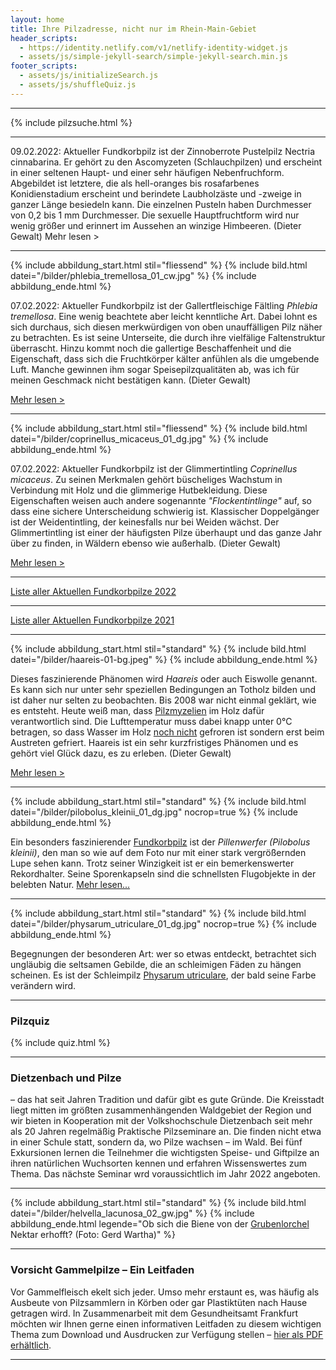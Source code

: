 ```yaml
---
layout: home
title: Ihre Pilzadresse, nicht nur im Rhein-Main-Gebiet
header_scripts:
  - https://identity.netlify.com/v1/netlify-identity-widget.js
  - assets/js/simple-jekyll-search/simple-jekyll-search.min.js
footer_scripts:
  - assets/js/initializeSearch.js
  - assets/js/shuffleQuiz.js
---
```

- - -

{% include pilzsuche.html %}

- - -

09.02.2022: Aktueller Fundkorbpilz ist der Zinnoberrote Pustelpilz Nectria cinnabarina. Er gehört zu den Ascomyzeten (Schlauchpilzen) und erscheint in einer seltenen Haupt- und einer sehr häufigen Nebenfruchform. Abgebildet ist letztere, die als hell-oranges bis rosafarbenes Konidienstadium erscheint und berindete Laubholzäste und -zweige in ganzer Länge besiedeln kann. Die einzelnen Pusteln haben Durchmesser von 0,2 bis 1 mm Durchmesser. Die sexuelle Hauptfruchtform wird nur wenig größer und erinnert im Aussehen an winzige Himbeeren. (Dieter Gewalt) Mehr lesen > <div style="clear:  both"></div>

- - -

{% include abbildung_start.html stil="fliessend" %}
{% include bild.html datei="/bilder/phlebia_tremellosa_01_cw.jpg" %}
{% include abbildung_ende.html %}



07.02.2022: Aktueller Fundkorbpilz ist der Gallertfleischige Fältling *Phlebia tremellosa*. Eine wenig beachtete aber leicht kenntliche Art. Dabei lohnt es sich durchaus, sich diesen merkwürdigen von oben unauffälligen Pilz näher zu betrachten. Es ist seine Unterseite, die durch ihre vielfälige Faltenstruktur überrascht. Hinzu kommt noch die gallertige Beschaffenheit und die Eigenschaft, dass sich die Fruchtkörper kälter anfühlen als die umgebende Luft. Manche gewinnen ihm sogar Speisepilzqualitäten ab, was ich für meinen Geschmack nicht bestätigen kann. (Dieter Gewalt)

[Mehr lesen >](/pilze/phlebia-tremellosa-gallertfleischiger-fältling)

<div style="clear:  both"></div>

- - -

{% include abbildung_start.html stil="fliessend" %}
{% include bild.html datei="/bilder/coprinellus_micaceus_01_dg.jpg" %}
{% include abbildung_ende.html %}

07.02.2022: Aktueller Fundkorbpilz ist der Glimmertintling *Coprinellus micaceus*. Zu seinen Merkmalen gehört büscheliges Wachstum in Verbindung mit Holz und die glimmerige Hutbekleidung. Diese Eigenschaften weisen auch andere sogenannte *"Flockentintlinge"* auf, so dass eine sichere  Unterscheidung schwierig ist. Klassischer Doppelgänger ist der Weidentintling, der keinesfalls nur bei Weiden wächst. Der Glimmertintling ist einer der häufigsten Pilze überhaupt und das ganze Jahr über zu finden, in Wäldern ebenso wie außerhalb. (Dieter Gewalt) 

[Mehr lesen >](/pilze/coprinellus-micaceus-glimmertintling)

<div style="clear:  both"></div>

- - -

[Liste aller Aktuellen Fundkorbpilze 2022](/artikel/liste-aller-aktuellen-fundkorbpilze-2022.html)

- - -

[Liste aller Aktuellen Fundkorbpilze 2021](/artikel/liste-aller-aktuellen-fundkorbpilze-2021.html)

- - -

{% include abbildung_start.html stil="standard" %}
{% include bild.html datei="/bilder/haareis-01-bg.jpeg" %}
{% include abbildung_ende.html %}

Dieses faszinierende Phänomen wird *Haareis* oder auch Eiswolle genannt. Es kann sich nur unter sehr speziellen Bedingungen an Totholz bilden und ist daher nur selten zu beobachten. Bis 2008 war nicht einmal geklärt, wie es entsteht. Heute weiß man, dass [Pilzmyzelien](Myzel "Glossar") im Holz dafür verantwortlich sind. Die Lufttemperatur muss dabei knapp unter 0°C betragen, so dass Wasser im Holz <ins>noch nicht</ins> gefroren ist sondern erst beim Austreten gefriert. Haareis ist ein sehr kurzfristiges Phänomen und es gehört viel Glück dazu, es zu erleben. (Dieter Gewalt)

[Mehr lesen >](/artikel/haareis)

- - -

{% include abbildung_start.html stil="standard" %}
{% include bild.html datei="/bilder/pilobolus_kleinii_01_dg.jpg" nocrop=true %}
{% include abbildung_ende.html %}

Ein besonders faszinierender [Fundkorbpilz](AA "Glossar-") ist der *Pillenwerfer (Pilobolus kleinii)*, den man so wie auf dem Foto nur mit einer stark vergrößernden Lupe sehen kann. Trotz seiner Winzigkeit ist er ein bemerkenswerter Rekordhalter. Seine Sporenkapseln sind die schnellsten Flugobjekte in der belebten Natur. [Mehr lesen...](/pilze/pilobolus-kleinii-pillenwerfer)

- - -

{% include abbildung_start.html stil="standard" %}
{% include bild.html datei="/bilder/physarum_utriculare_01_dg.jpg" nocrop=true %}
{% include abbildung_ende.html %}

Begegnungen der besonderen Art: wer so etwas entdeckt, betrachtet sich ungläubig die seltsamen Gebilde, die an schleimigen Fäden zu hängen scheinen. Es ist der Schleimpilz [Physarum utriculare](/pilze/physarum-utriculare-fadenfruchtschleimpilz), der bald seine Farbe verändern wird.

- - -

### Pilzquiz

{% include quiz.html %}

- - -

### Dietzenbach und Pilze

– das hat seit Jahren Tradition und dafür gibt es gute Gründe. Die Kreisstadt liegt mitten im größten zusammenhängenden Waldgebiet der Region und wir bieten in Kooperation mit der Volkshochschule Dietzenbach seit mehr als 20 Jahren regelmäßig Praktische Pilzseminare an. Die finden nicht etwa in einer Schule statt, sondern da, wo Pilze wachsen – im Wald. Bei fünf Exkursionen lernen die Teilnehmer die wichtigsten Speise- und Giftpilze an ihren natürlichen Wuchsorten kennen und erfahren Wissenswertes zum Thema. Das nächste Seminar wrd voraussichtlich im Jahr 2022 angeboten.  

- - -

{% include abbildung_start.html stil="standard" %}
{% include bild.html datei="/bilder/helvella_lacunosa_02_gw.jpg" %}
{% include abbildung_ende.html legende="Ob sich die Biene von der <a href='/pilze/helvella-lacunosa-grubenlorchel'>Grubenlorchel</a> Nektar erhofft?  (Foto: Gerd Wartha)" %}

- - -

### Vorsicht Gammelpilze – Ein Leitfaden

Vor Gammelfleisch ekelt sich jeder. Umso mehr erstaunt es, was häufig als Ausbeute von Pilzsammlern in Körben oder gar Plastiktüten nach Hause getragen wird. In Zusammenarbeit mit dem Gesundheitsamt Frankfurt möchten wir Ihnen gerne einen informativen Leitfaden zu diesem wichtigen Thema zum Download und Ausdrucken zur Verfügung stellen – [hier als PDF erhältlich](/assets/docs/Fundkorb.de-Gammelpilze.pdf).

- - -